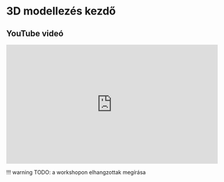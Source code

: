 # 3D modellezés kezdő

## YouTube videó

<div class="youtube-16-9">
    <iframe width="560" height="315" src="https://www.youtube-nocookie.com/embed/D53F8rF7np0" title="YouTube video player" frameborder="0" allow="accelerometer; autoplay; clipboard-write; encrypted-media; gyroscope; picture-in-picture" allowfullscreen></iframe>
</div>

!!! warning
    TODO: a workshopon elhangzottak megírása
